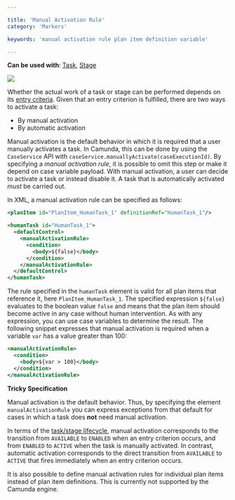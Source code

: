 ```yaml
---

title: 'Manual Activation Rule'
category: 'Markers'

keywords: 'manual activation rule plan item definition variable'

---
```


**Can be used with**: [Task](ref:#tasks), [Stage](ref:#grouping-tasks-stage)

<img class="img-responsive" src="ref:asset:/assets/cmmn/manual-activation-marker.png"/>

Whether the actual work of a task or stage can be performed depends on its [entry criteria](#concepts-entry-and-exit-criteria). Given that an entry criterion is fulfilled, there are two ways to activate a task:

* By manual activation
* By automatic activation

Manual activation is the default behavior in which it is required that a user manually activates a task. In Camunda, this can be done by using the `CaseService` API with `caseService.manuallyActivate(caseExecutionId)`. By specifying a *manual activation rule*, it is possible to omit this step or make it depend on case variable payload. With manual activation, a user can decide to activate a task or instead disable it. A task that is automatically activated *must* be carried out.

In XML, a manual activation rule can be specified as follows:

```xml
<planItem id="PlanItem_HumanTask_1" definitionRef="HumanTask_1"/>

<humanTask id="HumanTask_1">
  <defaultControl>
    <manualActivationRule>
      <condition>
        <body>${false}</body>
      </condition>
    </manualActivationRule>
  </defaultControl>
</humanTask>
```

The rule specified in the `humanTask` element is valid for all plan items that reference it, here `PlanItem_HumanTask_1`. The specified expression `${false}` evaluates to the boolean value `false` and means that the plan item should become active in any case without human intervention. As with any expression, you can use case variables to determine the result. The following snippet expresses that manual activation is required when a variable `var` has a value greater than 100:

```xml
<manualActivationRule>
  <condition>
    <body>${var > 100}</body>
  </condition>
</manualActivationRule>
```

<div class="alert alert-warning">
  <p><strong>Tricky Specification</strong></p>
  <p>Manual activation is the default behavior. Thus, by specifying the element <code>manualActivationRule</code> you can express exceptions from that default for cases in which a task does <strong>not</strong> need manual activation.</p>
</div>

In terms of the [task/stage lifecycle](ref:#concepts-plan-item-lifecycles-taskstage-lifecycle), manual activation corresponds to the transition from `AVAILABLE` to `ENABLED` when an entry criterion occurs, and from `ENABLED` to `ACTIVE` when the task is manually activated. In contrast, automatic activation corresponds to the direct transition from `AVAILABLE` to `ACTIVE` that fires immediately when an entry criterion occurs.

It is also possible to define manual activation rules for individual plan items instead of plan item definitions. This is currently not supported by the Camunda engine.